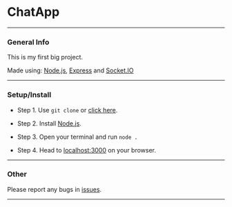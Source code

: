 # ChatApp
***
### General Info
This is my first big project.

Made using: [Node.js](https://nodejs.org/en/download/), [Express](https://www.npmjs.com/package/express) and [Socket.IO](https://www.npmjs.com/package/socket.io)
***
### Setup/Install
- Step 1. Use `git clone` or [click here](https://github.com/LordCattonia/ChatApp/archive/refs/heads/master.zip).

- Step 2. Install [Node.js](https://nodejs.org/en/download/).

- Step 3. Open your terminal and run `node .`

- Step 4. Head to [localhost:3000](http://localhost:3000) on your browser.
***
### Other
Please report any bugs in [issues](https://github.com/LordCattonia/ChatApp/issues).
***
